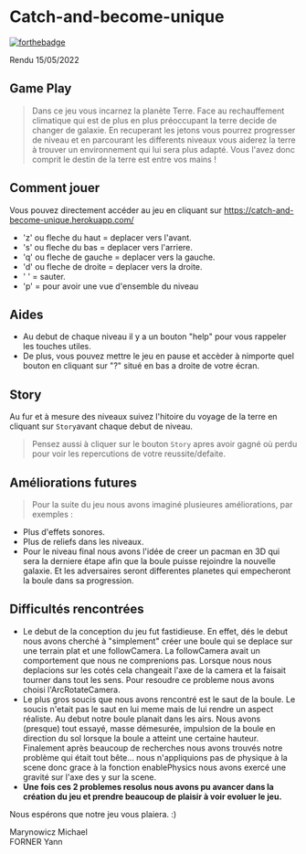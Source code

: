 # Catch-and-become-unique
[![forthebadge](http://forthebadge.com/images/badges/built-with-love.svg)](http://forthebadge.com)

Rendu 15/05/2022

**Game Play**
---
> Dans ce jeu vous incarnez la planète Terre. Face au rechauffement climatique qui est de plus en plus préoccupant la terre decide de changer de galaxie. En recuperant les jetons vous pourrez progresser de niveau et en parcourant les differents niveaux vous aiderez la terre à trouver un environnement qui lui sera plus adapté. Vous l'avez donc comprit le destin de la terre est entre vos mains !

**Comment jouer**
---
Vous pouvez directement accéder au jeu en cliquant sur <a href="https://catch-and-become-unique.herokuapp.com/">https://catch-and-become-unique.herokuapp.com/</a>
- 'z' ou fleche du haut = deplacer vers l'avant. 
- 's' ou fleche du bas = deplacer vers l'arriere. 
- 'q' ou fleche de gauche = deplacer vers la gauche. 
- 'd' ou fleche de droite = deplacer vers la droite. 
- ' ' = sauter. 
- 'p' = pour avoir une vue d'ensemble du niveau

**Aides**
---
* Au debut de chaque niveau il y a un bouton "help" pour vous rappeler les touches utiles.
* De plus, vous pouvez mettre le jeu en pause et accèder à nimporte quel bouton en cliquant sur "?" situé en bas a droite de votre écran.

**Story**
---
Au fur et à mesure des niveaux suivez l'hitoire du voyage de la terre en cliquant sur ``Story``avant chaque debut de niveau.
> Pensez aussi à cliquer sur le bouton ``Story`` apres avoir gagné où perdu pour voir les repercutions de votre reussite/defaite.

**Améliorations futures**
---
> Pour la suite du jeu nous avons imaginé plusieures améliorations, par exemples : 
- Plus d'effets sonores.
- Plus de reliefs dans les niveaux.
- Pour le niveau final nous avons l'idée de creer un pacman en 3D qui sera la derniere étape afin que la boule puisse rejoindre la nouvelle galaxie. Et les adversaires seront differentes planetes qui empecheront la boule dans sa progression.

**Difficultés rencontrées**
---
- Le debut de la conception du jeu fut fastidieuse. En effet, dés le debut nous avons cherché à "simplement" créer une boule qui se deplace sur une terrain plat et une followCamera. La followCamera avait un comportement que nous ne comprenions pas. Lorsque nous nous deplacions sur les cotés cela changeait l'axe de la camera et la faisait tourner dans tout les sens. Pour resoudre ce probleme nous avons choisi l'ArcRotateCamera.
-  Le plus gros soucis que nous avons rencontré est le saut de la boule. Le soucis n'etait pas le saut en lui meme mais de lui rendre un aspect réaliste. Au debut notre boule planait dans les airs. Nous avons (presque) tout essayé, masse démesurée, impulsion de la boule en direction du sol lorsque la boule a atteint une certaine hauteur. Finalement après beaucoup de recherches nous avons trouvés notre problème qui était tout bête... nous n'appliquions pas de physique à la scene donc grace à la fonction enablePhysics nous avons exercé une gravité sur l'axe des y sur la scene.
-  **Une fois ces 2 problemes resolus nous avons pu avancer dans la création du jeu et prendre beaucoup de plaisir à voir evoluer le jeu.**

Nous espérons que notre jeu vous plaiera. :)

Marynowicz Michael   
FORNER Yann
